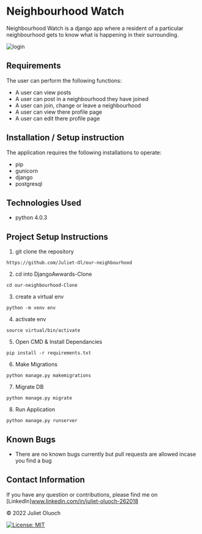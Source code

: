 # Neighbourhood Watch

Neighbourhood Watch is a django app where a resident of a particular neighbourhood gets to know what is happening in their surrounding. 

![login](https://user-images.githubusercontent.com/95286949/166672372-9c4741e5-cbdf-44d6-adfe-a4e581d12838.png)

## Requirements
The user can perform the following functions:

- A user can view posts
- A user can post in a neighbourhood they have joined
- A user can join, change or leave a neighbourhood
- A user can view there profile page
- A user can edit there profile page


## Installation / Setup instruction
The application requires the following installations to operate:
- pip
- gunicorn
- django
- postgresql

## Technologies Used
- python 4.0.3

## Project Setup Instructions
1) git clone the repository 
```
https://github.com/Juliet-Ol/our-neighbourhood
```
2. cd into DjangoAwwards-Clone
```
cd our-neighbourhood-Clone
```
3. create a virtual env
```
python -m venv env
```
4. activate env
```
source virtual/bin/activate
```
5. Open CMD & Install Dependancies
```
pip install -r requirements.txt
```
6. Make Migrations
```
python manage.py makemigrations
```
7. Migrate DB
```
python manage.py migrate
```
8. Run Application
```
python manage.py runserver
```

## Known Bugs
- There are no known bugs currently but pull requests are allowed incase you find a bug

## Contact Information
If you have any question or contributions, please find me on [LinkedIn]www.linkedin.com/in/juliet-oluoch-262018

© 2022 Juliet Oluoch

[![License: MIT](https://img.shields.io/badge/License-MIT-yellow.svg)](https://opensource.org/licenses/MIT)